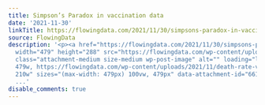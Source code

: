 ```yaml
---
title: Simpson’s Paradox in vaccination data
date: '2021-11-30'
linkTitle: https://flowingdata.com/2021/11/30/simpsons-paradox-in-vaccination-data/
source: FlowingData
description: '<p><a href="https://flowingdata.com/2021/11/30/simpsons-paradox-in-vaccination-data/"><img
  width="479" height="288" src="https://flowingdata.com/wp-content/uploads/2021/11/death-rate-vaccine-status.jpeg"
  class="attachment-medium size-medium wp-post-image" alt="" loading="lazy" srcset="https://flowingdata.com/wp-content/uploads/2021/11/death-rate-vaccine-status.jpeg
  479w, https://flowingdata.com/wp-content/uploads/2021/11/death-rate-vaccine-status-210x126.jpeg
  210w" sizes="(max-width: 479px) 100vw, 479px" data-attachment-id="66147" data-permalink="https://flowingdata.com/2021/11/30/simpsons-par
  ...'
disable_comments: true
---
```

<p><a href="https://flowingdata.com/2021/11/30/simpsons-paradox-in-vaccination-data/"><img width="479" height="288" src="https://flowingdata.com/wp-content/uploads/2021/11/death-rate-vaccine-status.jpeg" class="attachment-medium size-medium wp-post-image" alt="" loading="lazy" srcset="https://flowingdata.com/wp-content/uploads/2021/11/death-rate-vaccine-status.jpeg 479w, https://flowingdata.com/wp-content/uploads/2021/11/death-rate-vaccine-status-210x126.jpeg 210w" sizes="(max-width: 479px) 100vw, 479px" data-attachment-id="66147" data-permalink="https://flowingdata.com/2021/11/30/simpsons-par ...